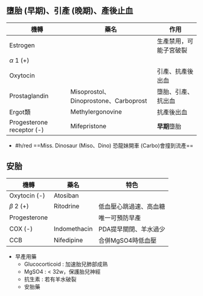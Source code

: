 ## 墮胎 (早期)、引產 (晚期)、產後止血
| 機轉                      | 藥名                      | 作用                   |
|---------------------------|---------------------------|------------------------|
| Estrogen                  |                           | 生產禁用，可能子宮破裂 |
| $\alpha$ 1 (+)                   |                           |                        |
| Oxytocin                  |                           | 引產、抗產後出血       |
| Prostaglandin             | Misoprostol、Dinoprostone、Carboprost | 墮胎、引產、抗出血     |
| Ergot類                   | Methylergonovine           | 抗產後出血             |
| Progesterone receptor (-) | Mifepristone              | **早期**墮胎               |
- #h/red ==Miss. Dinosaur (Miso、Dino) 恐龍妹開車 (Carbo)會撞到流產==
## 安胎
| 機轉            | 藥名           | 特色           |
| ------------- | ------------ | ------------ |
| Oxytocin (-)  | Atosiban     |              |
| $\beta$ 2 (+) | Ritodrine    | 低血壓心跳過速、高血糖  |
| Progesterone  |              | 唯一可預防早產      |
| COX (-)       | Indomethacin | PDA提早關閉、羊水過少 |
| CCB           | Nifedipine   | 合併MgSO4時低血壓  |
- 早產用藥
	- Glucocorticoid : 加速胎兒肺部成熟
	- MgSO4 : < 32w，保護胎兒神經
	- 抗生素 : 若有羊水破裂
	- 安胎藥